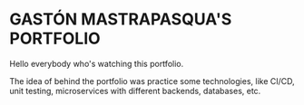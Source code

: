 # GASTÓN MASTRAPASQUA'S PORTFOLIO
Hello everybody who's watching this portfolio. 

The idea of behind the portfolio was practice some technologies, like CI/CD, unit testing, microservices with different backends, databases, etc.
